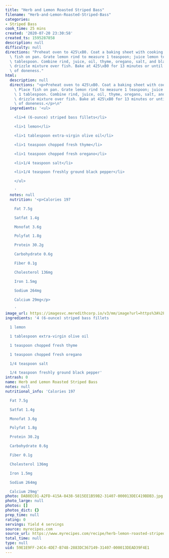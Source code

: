 ```yaml
---
title: "Herb and Lemon Roasted Striped Bass"
filename: "Herb-and-Lemon-Roasted-Striped-Bass"
categories:
- Striped Bass
cook_time: 25 mins
created: '2020-07-20 23:30:58'
created_ts: 1595287858
description: null
difficulty: null
directions: "Preheat oven to 425\xB0. Coat a baking sheet with cooking spray. Place\
  \ fish on pan. Grate lemon rind to measure 1 teaspoon; juice lemon to measure 1\
  \ tablespoon. Combine rind, juice, oil, thyme, oregano, salt, and black pepper;\
  \ drizzle mixture over fish. Bake at 425\xB0 for 13 minutes or until desired degree\
  \ of doneness."
html:
  description: null
  directions: "<p>Preheat oven to 425\xB0. Coat a baking sheet with cooking spray.\
    \ Place fish on pan. Grate lemon rind to measure 1 teaspoon; juice lemon to measure\
    \ 1 tablespoon. Combine rind, juice, oil, thyme, oregano, salt, and black pepper;\
    \ drizzle mixture over fish. Bake at 425\xB0 for 13 minutes or until desired degree\
    \ of doneness.</p>\n"
  ingredients: '<ul>

    <li>4 (6-ounce) striped bass fillets</li>

    <li>1 lemon</li>

    <li>1 tablespoon extra-virgin olive oil</li>

    <li>1 teaspoon chopped fresh thyme</li>

    <li>1 teaspoon chopped fresh oregano</li>

    <li>1/4 teaspoon salt</li>

    <li>1/4 teaspoon freshly ground black pepper</li>

    </ul>

    '
  notes: null
  nutrition: '<p>Calories 197

    Fat 7.5g

    Satfat 1.4g

    Monofat 3.6g

    Polyfat 1.8g

    Protein 30.2g

    Carbohydrate 0.6g

    Fiber 0.1g

    Cholesterol 136mg

    Iron 1.5mg

    Sodium 264mg

    Calcium 29mg</p>

    '
image_url: https://imagesvc.meredithcorp.io/v3/mm/image?url=https%3A%2F%2Fcdn-image.myrecipes.com%2Fsites%2Fdefault%2Ffiles%2Fstyles%2Fmedium_2x%2Fpublic%2Fimage%2Frecipes%2Fck%2F10%2F08%2Fherb-roasted-bass-ck-x.jpg%3Fitok%3DQPzVZ7gR&w=400&c=sc&poi=face&q=85
ingredients: '4 (6-ounce) striped bass fillets

  1 lemon

  1 tablespoon extra-virgin olive oil

  1 teaspoon chopped fresh thyme

  1 teaspoon chopped fresh oregano

  1/4 teaspoon salt

  1/4 teaspoon freshly ground black pepper'
intrash: 0
name: Herb and Lemon Roasted Striped Bass
notes: null
nutritional_info: 'Calories 197

  Fat 7.5g

  Satfat 1.4g

  Monofat 3.6g

  Polyfat 1.8g

  Protein 30.2g

  Carbohydrate 0.6g

  Fiber 0.1g

  Cholesterol 136mg

  Iron 1.5mg

  Sodium 264mg

  Calcium 29mg'
photo: DAB8EC01-A2FD-415A-8438-5815EE1B59B2-31407-000013DEC419BDB3.jpg
photo_large: null
photos: []
photos_dict: {}
prep_time: null
rating: 0
servings: Yield 4 servings
source: myrecipes.com
source_url: https://www.myrecipes.com/recipe/herb-lemon-roasted-striped-bass
total_time: null
type: null
uid: 59E1E9FF-24C4-4DE7-B748-2883DC367149-31407-000013DEAD39F4E1
---
```

